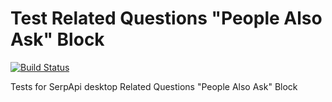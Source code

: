 # Test Related Questions "People Also Ask" Block

[![Build Status](https://travis-ci.org/serpapi/test-related-questions-desktop.svg?branch=master)](https://travis-ci.org/serpapi/test-related-questions-desktop)

Tests for SerpApi desktop Related Questions "People Also Ask" Block
